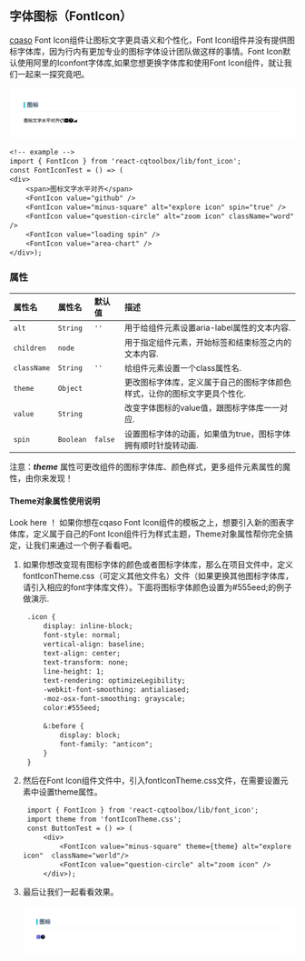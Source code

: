 ## 字体图标（FontIcon）

[cqaso](http://cqaso.com/) Font Icon组件让图标文字更具语义和个性化，Font Icon组件并没有提供图标字体库，因为行内有更加专业的图标字体设计团队做这样的事情。Font Icon默认使用阿里的Iconfont字体库,如果您想更换字体库和使用Font Icon组件，就让我们一起来一探究竟吧。

![Button img](../../.github/fontIcon.png)

	<!-- example -->
	import { FontIcon } from 'react-cqtoolbox/lib/font_icon';
	const FontIconTest = () => (
	<div>
    	<span>图标文字水平对齐</span>
    	<FontIcon value="github" />
    	<FontIcon value="minus-square" alt="explore icon" spin="true" />
    	<FontIcon value="question-circle" alt="zoom icon" className="word" />
    	<FontIcon value="loading spin" />
    	<FontIcon value="area-chart" />
	</div>);

### 属性

| 属性名             | 属性名                 | 默认值       | 描述|
|:------------------|:----------------------|:------------|:------------------|
| `alt`             | `String`              | `''`        | 用于给<FontIcon/>组件元素设置aria-label属性的文本内容.|
| `children`        | `node`                |             | 用于指定<FontIcon/>组件元素，开始标签和结束标签之内的文本内容.|
| `className`       | `String`              | `''`        | 给<FontIcon/>组件元素设置一个class属性名.|
| `theme`           | `Object`              |             | 更改图标字体库，定义属于自己的图标字体颜色样式，让你的图标文字更具个性化.|
| `value`           | `String`              |             | 改变字体图标的value值，跟图标字体库一一对应. |
| `spin`            | `Boolean`             | `false`     | 设置图标字体的动画，如果值为true，图标字体拥有顺时针旋转动画. |

注意：***theme*** 属性可更改<FontIcon/>组件的图标字体库、颜色样式，更多<FontIcon/>组件元素属性的魔性，由你来发现！


#### Theme对象属性使用说明
Look here ！ 如果你想在cqaso Font Icon组件的模板之上，想要引入新的图表字体库，定义属于自己的Font Icon组件行为样式主题，Theme对象属性帮你完全搞定，让我们来通过一个例子看看吧。

<!--example-->
1. 如果你想改变现有图标字体的颜色或者图标字体库，那么在项目文件中，定义fontIconTheme.css（可定义其他文件名）文件（如果更换其他图标字体库，请引入相应的font字体库文件）。下面将图标字体颜色设置为#555eed;的例子做演示.
	<!--footIconTheme.css部分内容（覆盖react-cqtoolbox/lib/font_icon/theme.css文件内容）-->

		.icon {
    		display: inline-block;
    		font-style: normal;
    		vertical-align: baseline;
    		text-align: center;
    		text-transform: none;
    		line-height: 1;
    		text-rendering: optimizeLegibility;
    		-webkit-font-smoothing: antialiased;
    		-moz-osx-font-smoothing: grayscale;
    		color:#555eed;

    		&:before {
        		display: block;
        		font-family: "anticon";
    		}
    	}

2. 然后在Font Icon组件文件中，引入fontIconTheme.css文件，在需要设置<FontIcon/>元素中设置theme属性。

	<!--设置theme属性的例子-->

		import { FontIcon } from 'react-cqtoolbox/lib/font_icon';
		import theme from 'fontIconTheme.css';
		const ButtonTest = () => (
			<div>
				<FontIcon value="minus-square" theme={theme} alt="explore icon"  className="world"/>
    			<FontIcon value="question-circle" alt="zoom icon" />
			</div>);
3. 最后让我们一起看看效果。

	![Button img](../../.github/fontIconTheme.png)
